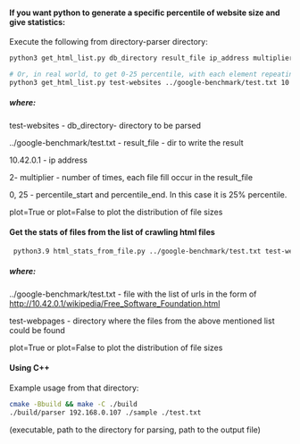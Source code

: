 #### If you want python to generate a specific percentile of website size and give statistics:

Execute the following from directory-parser directory:
```bash
python3 get_html_list.py db_directory result_file ip_address multiplier percentile_start percentile_end plot=False

# Or, in real world, to get 0-25 percentile, with each element repeating 2 times, and plotting, copy-paste the following:
python3 get_html_list.py test-websites ../google-benchmark/test.txt 10.42.0.150 2 0 25 plot=True

```
##### where:

test-websites - db_directory- directory to be parsed

../google-benchmark/test.txt  - result_file - dir to write the result

10.42.0.1 - ip address

2- multiplier - number of times, each file fill occur in the result_file

0, 25  - percentile_start and percentile_end. In this case it is 25% percentile.

plot=True or plot=False to plot the distribution of file sizes


#### Get the stats of files from the list of crawling html files
```bash
 python3.9 html_stats_from_file.py ../google-benchmark/test.txt test-webpages plot=True
 ```
##### where:
../google-benchmark/test.txt  - file with the list of urls in the form of http://10.42.0.1/wikipedia/Free_Software_Foundation.html

test-webpages - directory where the files from the above mentioned list could be found

plot=True or plot=False to plot the distribution of file sizes

#### Using C++

Example usage from that directory:
```bash
cmake -Bbuild && make -C ./build
./build/parser 192.168.0.107 ./sample ./test.txt
```
(executable, path to the directory for parsing, path to the output file)